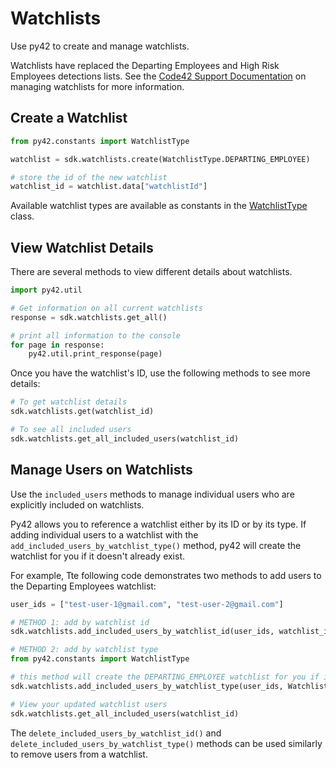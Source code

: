 # Watchlists

Use py42 to create and manage watchlists.

Watchlists have replaced the Departing Employees and High Risk Employees detections lists. See the [Code42 Support Documentation](https://support.code42.com/Incydr/Admin/Monitoring_and_managing/Manage_watchlists) on managing watchlists for more information.

## Create a Watchlist

```python
from py42.constants import WatchlistType

watchlist = sdk.watchlists.create(WatchlistType.DEPARTING_EMPLOYEE)

# store the id of the new watchlist
watchlist_id = watchlist.data["watchlistId"]
```

Available watchlist types are available as constants in the [WatchlistType](https://py42docs.code42.com/en/stable/methoddocs/constants.html#py42.constants.WatchlistType) class.

## View Watchlist Details

There are several methods to view different details about watchlists.

```python
import py42.util

# Get information on all current watchlists
response = sdk.watchlists.get_all()

# print all information to the console
for page in response:
    py42.util.print_response(page)
```

Once you have the watchlist's ID, use the following methods to see more details:

```python
# To get watchlist details
sdk.watchlists.get(watchlist_id)

# To see all included users
sdk.watchlists.get_all_included_users(watchlist_id)
```

## Manage Users on Watchlists

Use the `included_users` methods to manage individual users who are explicitly included on watchlists.

Py42 allows you to reference a watchlist either by its ID or by its type. If adding individual users to a watchlist with the `add_included_users_by_watchlist_type()` method, py42 will create the watchlist for you if it doesn't already exist.

For example, Tte following code demonstrates two methods to add users to the Departing Employees watchlist:

```python
user_ids = ["test-user-1@gmail.com", "test-user-2@gmail.com"]

# METHOD 1: add by watchlist id
sdk.watchlists.add_included_users_by_watchlist_id(user_ids, watchlist_id)

# METHOD 2: add by watchlist type
from py42.constants import WatchlistType

# this method will create the DEPARTING_EMPLOYEE watchlist for you if it doesn't already exist
sdk.watchlists.add_included_users_by_watchlist_type(user_ids, WatchlistType.DEPARTING_EMPLOYEE)

# View your updated watchlist users
sdk.watchlists.get_all_included_users(watchlist_id)
```

The `delete_included_users_by_watchlist_id()` and `delete_included_users_by_watchlist_type()` methods can be used similarly to remove users from a watchlist.
